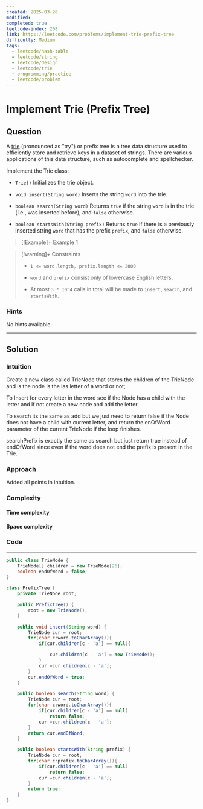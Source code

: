 ```yaml
---
created: 2025-03-26
modified: 
completed: true
leetcode-index: 208
link: https://leetcode.com/problems/implement-trie-prefix-tree
difficulty: Medium
tags:
  - leetcode/hash-table
  - leetcode/string
  - leetcode/design
  - leetcode/trie
  - programming/practice
  - leetcode/problem
---
```

# Implement Trie (Prefix Tree)

## Question
A <a href="https://en.wikipedia.org/wiki/Trie" target="_blank">trie</a> (pronounced as "try") or prefix tree is a tree data structure used to efficiently store and retrieve keys in a dataset of strings. There are various applications of this data structure, such as autocomplete and spellchecker.

Implement the Trie class:

	
- `Trie()` Initializes the trie object.
	
- `void insert(String word)` Inserts the string `word` into the trie.
	
- `boolean search(String word)` Returns `true` if the string `word` is in the trie (i.e., was inserted before), and `false` otherwise.
	
- `boolean startsWith(String prefix)` Returns `true` if there is a previously inserted string `word` that has the prefix `prefix`, and `false` otherwise.

 

>[!Example]+ Example 1

>[!warning]+ Constraints
>- `1 <= word.length, prefix.length <= 2000`
>
>- `word` and `prefix` consist only of lowercase English letters.
>
>- At most `3 * 10^4` calls in total will be made to `insert`, `search`, and `startsWith`.
### Hints
No hints available.

---
## Solution

### Intuition
Create a new class called TrieNode that stores the children of the TrieNode and is the node is the las letter of a word or not;

To Insert for every letter in the word see if the Node has a child with the letter and if not create a new node and  add the letter.

To search its the same as add but we just need to return false if the Node does not have a child with current letter, and return the enOfWord parameter of the current TrieNode if the loop finishes.

searchPrefix is exactly the same as search but just return true instead of endOfWord since even if the word does not end the prefix is present in the Trie. 


### Approach
Added all points in intuition.


### Complexity

#### Time complexity


#### Space complexity


### Code
---
```java
public class TrieNode {
    TrieNode[] children = new TrieNode[26];
    boolean endOfWord = false;
}

class PrefixTree {
    private TrieNode root;

    public PrefixTree() {
        root = new TrieNode();
    }

    public void insert(String word) {
        TrieNode cur = root;
        for(char c:word.toCharArray()){
            if(cur.children[c - 'a'] == null){

                cur.children[c - 'a'] = new TrieNode();
            }
            cur =cur.children[c - 'a'];
        }
        cur.endOfWord = true;
    }

    public boolean search(String word) {
        TrieNode cur = root;
        for(char c:word.toCharArray()){
            if(cur.children[c - 'a'] == null)
                return false;
            cur =cur.children[c - 'a'];
        }
        return cur.endOfWord;
    }

    public boolean startsWith(String prefix) {
        TrieNode cur = root;
        for(char c:prefix.toCharArray()){
            if(cur.children[c - 'a'] == null)
                return false;
            cur =cur.children[c - 'a'];
        }
        return true;
    }
}

```